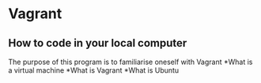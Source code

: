 # Vagrant
## How to code in your local computer
The purpose of this program is to familiarise oneself with Vagrant
*What is a virtual machine
*What is Vagrant
*What is Ubuntu
